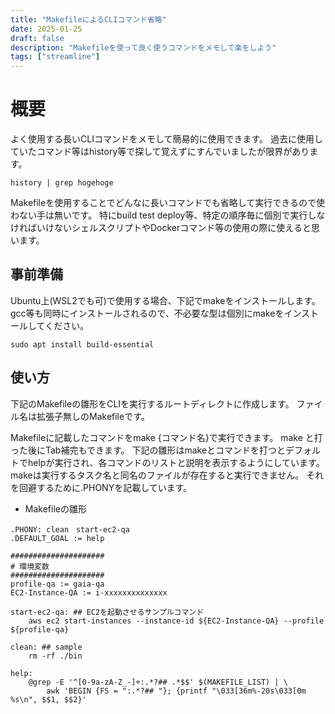 ```yaml
---
title: "MakefileによるCLIコマンド省略"
date: 2025-01-25
draft: false
description: "Makefileを使って良く使うコマンドをメモして楽をしよう"
tags: ["streamline"]
---
```


# 概要

よく使用する長いCLIコマンドをメモして簡易的に使用できます。
過去に使用していたコマンド等はhistory等で探して覚えずにすんでいましたが限界があります。
```
history | grep hogehoge
```
Makefileを使用することでどんなに長いコマンドでも省略して実行できるので使わない手は無いです。
特にbuild test deploy等、特定の順序毎に個別で実行しなければいけないシェルスクリプトやDockerコマンド等の使用の際に使えると思います。

## 事前準備

Ubuntu上(WSL2でも可)で使用する場合、下記でmakeをインストールします。
gcc等も同時にインストールされるので、不必要な型は個別にmakeをインストールしてください。
```
sudo apt install build-essential
```

## 使い方
下記のMakefileの雛形をCLIを実行するルートディレクトに作成します。
ファイル名は拡張子無しのMakefileです。

Makefileに記載したコマンドをmake {コマンド名}で実行できます。
make と打った後にTab補完もできます。
下記の雛形はmakeとコマンドを打つとデフォルトでhelpが実行され、各コマンドのリストと説明を表示するようにしています。
makeは実行するタスク名と同名のファイルが存在すると実行できません。
それを回避するために.PHONYを記載しています。

- Makefileの雛形
```make
.PHONY: clean　start-ec2-qa
.DEFAULT_GOAL := help

#####################
# 環境変数
#####################
profile-qa := gaia-qa
EC2-Instance-QA := i-xxxxxxxxxxxxxx

start-ec2-qa: ## EC2を起動させるサンプルコマンド
    aws ec2 start-instances --instance-id ${EC2-Instance-QA} --profile ${profile-qa}

clean: ## sample
	rm -rf ./bin

help:
    @grep -E '^[0-9a-zA-Z_-]+:.*?## .*$$' $(MAKEFILE_LIST) | \
        awk 'BEGIN {FS = ":.*?## "}; {printf "\033[36m%-20s\033[0m %s\n", $$1, $$2}'
```
